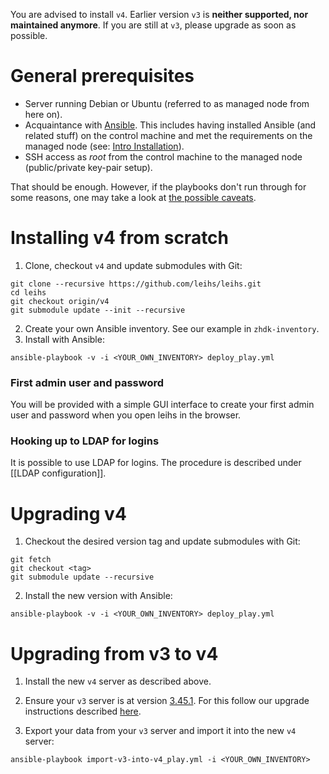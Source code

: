 You are advised to install `v4`. Earlier version `v3` is **neither supported, nor maintained anymore**. If you are still at `v3`, please upgrade as soon as possible.

# General prerequisites

* Server running Debian or Ubuntu (referred to as managed node from here on).
* Acquaintance with [Ansible](https://docs.ansible.com/). This includes having installed Ansible (and related stuff) on the control machine and met the requirements on the managed node (see: [Intro Installation](https://docs.ansible.com/ansible/intro_installation.html)).
* SSH access as *root* from the control machine to the managed node (public/private key-pair setup).

That should be enough. However, if the playbooks don't run through for some reasons, one may take a look at [the possible caveats](https://github.com/leihs/leihs/wiki/Deployment-Caveats).

# Installing v4 from scratch

1. Clone, checkout `v4` and update submodules with Git:
```
git clone --recursive https://github.com/leihs/leihs.git
cd leihs
git checkout origin/v4
git submodule update --init --recursive
```

2. Create your own Ansible inventory. See our example in `zhdk-inventory`.
3. Install with Ansible:
```
ansible-playbook -v -i <YOUR_OWN_INVENTORY> deploy_play.yml
```

### First admin user and password

You will be provided with a simple GUI interface to create your first admin user and password when you open leihs in the browser.

### Hooking up to LDAP for logins

It is possible to use LDAP for logins. The procedure is described under [[LDAP configuration]].

# Upgrading v4

1. Checkout the desired version tag and update submodules with Git:
```
git fetch
git checkout <tag>
git submodule update --recursive
```

2. Install the new version with Ansible:
```
ansible-playbook -v -i <YOUR_OWN_INVENTORY> deploy_play.yml
```

# Upgrading from v3 to v4

1. Install the new `v4` server as described above.

2. Ensure your `v3` server is at version [3.45.1](https://github.com/leihs/leihs/releases/tag/3.45.1). For this follow our upgrade instructions described [here](https://github.com/leihs/leihs/wiki/Upgrades).

3. Export your data from your `v3` server and import it into the new `v4` server:
```
ansible-playbook import-v3-into-v4_play.yml -i <YOUR_OWN_INVENTORY>
```
